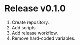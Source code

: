 # Release v0.1.0

1. Create repository.
1. Add scripts.
1. Add release workflow.
1. Remove hard-coded variables.